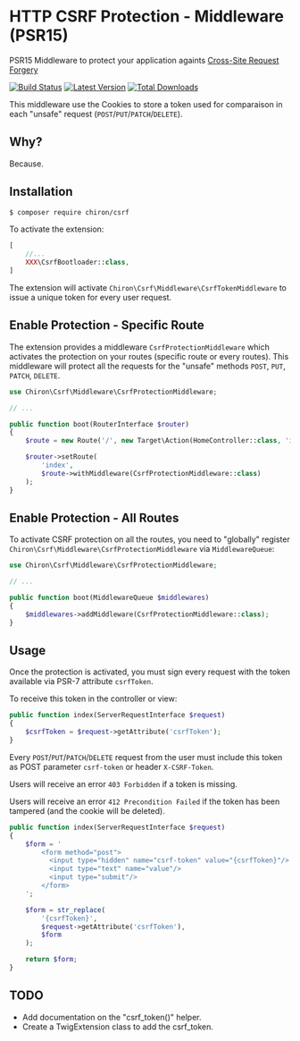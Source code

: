 # HTTP CSRF Protection - Middleware (PSR15)

PSR15 Middleware to protect your application againts [Cross-Site Request Forgery](https://cheatsheetseries.owasp.org/cheatsheets/Cross-Site_Request_Forgery_Prevention_Cheat_Sheet.html)

[![Build Status](https://img.shields.io/travis/org/ncou/csrf/master.svg?style=flat-square)](https://travis-ci.org/ncou/csrf)
[![Latest Version](https://img.shields.io/github/release/ncou/csrf/csrf.svg?style=flat-square)](https://packagist.org/packages/ncou/csrf)
[![Total Downloads](https://img.shields.io/packagist/dt/ncou/csrf/csrf.svg?style=flat-square)](https://packagist.org/packages/ncou/csrf)

This middleware use the Cookies to store a token used for comparaison in each "unsafe" request (`POST`/`PUT`/`PATCH`/`DELETE`).

## Why?

Because.

## Installation

```bash
$ composer require chiron/csrf
```

To activate the extension:

```php
[
    //...
    XXX\CsrfBootloader::class,
]
```

The extension will activate `Chiron\Csrf\Middleware\CsrfTokenMiddleware` to issue a unique token for every user request.

## Enable Protection - Specific Route

The extension provides a middleware `CsrfProtectionMiddleware` which activates the protection on your routes (specific route or every routes). 
This middleware will protect all the requests for the "unsafe" methods `POST`, `PUT`, `PATCH`, `DELETE`.

```php
use Chiron\Csrf\Middleware\CsrfProtectionMiddleware;

// ...

public function boot(RouterInterface $router)
{
    $route = new Route('/', new Target\Action(HomeController::class, 'index'));

    $router->setRoute(
        'index',
        $route->withMiddleware(CsrfProtectionMiddleware::class)
    );
}
```

## Enable Protection - All Routes

To activate CSRF protection on all the routes, you need to "globally" register `Chiron\Csrf\Middleware\CsrfProtectionMiddleware` via `MiddlewareQueue`:

```php
use Chiron\Csrf\Middleware\CsrfProtectionMiddleware;

// ...

public function boot(MiddlewareQueue $middlewares)
{
    $middlewares->addMiddleware(CsrfProtectionMiddleware::class);
}
```

## Usage

Once the protection is activated, you must sign every request with the token available via PSR-7 attribute `csrfToken`.

To receive this token in the controller or view:

```php
public function index(ServerRequestInterface $request)
{
    $csrfToken = $request->getAttribute('csrfToken');
}
``` 

Every `POST`/`PUT`/`PATCH`/`DELETE` request from the user must include this token as POST parameter `csrf-token` or header `X-CSRF-Token`.

Users will receive an error `403 Forbidden` if a token is missing.

Users will receive an error `412 Precondition Failed` if the token has been tampered (and the cookie will be deleted).

```php
public function index(ServerRequestInterface $request)
{
    $form = '
        <form method="post">
          <input type="hidden" name="csrf-token" value="{csrfToken}"/>
          <input type="text" name="value"/>
          <input type="submit"/>
        </form>
    ';

    $form = str_replace(
        '{csrfToken}',
        $request->getAttribute('csrfToken'),
        $form
    );

    return $form;
}
```

## TODO
- Add documentation on the "csrf_token()" helper.
- Create a TwigExtension class to add the csrf_token.

